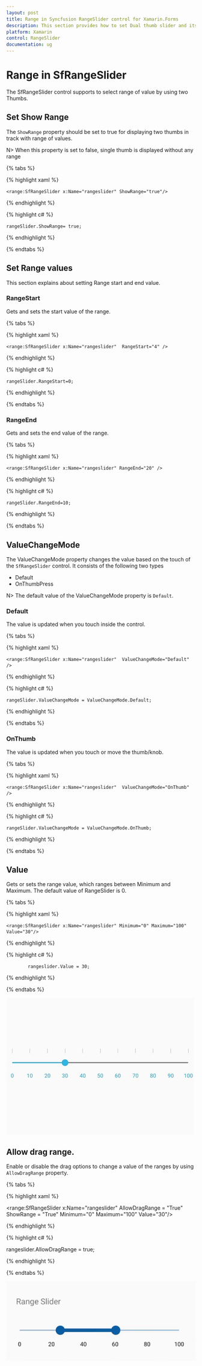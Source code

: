 ```yaml
---
layout: post
title: Range in Syncfusion RangeSlider control for Xamarin.Forms
description: This section provides how to set Dual thumb slider and its ranges in Xamarin Forms RangeSlider control.
platform: Xamarin
control: RangeSlider
documentation: ug
---
```


# Range in SfRangeSlider

The SfRangeSlider control supports to select range of value by using two Thumbs.

## Set Show Range

The `ShowRange` property should be set to true for displaying two thumbs in track with range of values.

N> When this property is set to false, single thumb is displayed without any range 

{% tabs %}

{% highlight xaml %}

	<range:SfRangeSlider x:Name="rangeslider" ShowRange="true"/>
	
{% endhighlight %}

{% highlight c# %}

	rangeSlider.ShowRange= true;

{% endhighlight %}

{% endtabs %}


## Set Range values

This section explains about setting Range start and end value.

### RangeStart

Gets and sets the start value of the range.

{% tabs %}

{% highlight xaml %}

	<range:SfRangeSlider x:Name="rangeslider"  RangeStart="4" />
	
{% endhighlight %}

{% highlight c# %}

	rangeSlider.RangeStart=0;

{% endhighlight %}

{% endtabs %}

### RangeEnd

Gets and sets the end value of the range.

{% tabs %}

{% highlight xaml %}

	<range:SfRangeSlider x:Name="rangeslider" RangeEnd="20" />
	
{% endhighlight %}

{% highlight c# %}

	rangeSlider.RangeEnd=10;

{% endhighlight  %}

{% endtabs %}

## ValueChangeMode

The ValueChangeMode property changes the value based on the touch of the `SfRangeSlider` control. It consists of the following two types

* Default
* OnThumbPress

N> The default value of the ValueChangeMode property is `Default`.


### Default

The value is updated when you touch inside the control.

{% tabs %}

{% highlight xaml %}

	<range:SfRangeSlider x:Name="rangeslider"  ValueChangeMode="Default" />
	
{% endhighlight %}

{% highlight c# %}

	rangeSlider.ValueChangeMode = ValueChangeMode.Default;

{% endhighlight %}

{% endtabs %}

### OnThumb

The value is updated when you touch or move the thumb/knob.

{% tabs %}

{% highlight xaml %}

	<range:SfRangeSlider x:Name="rangeslider"  ValueChangeMode="OnThumb" />
	
{% endhighlight %}

{% highlight c# %}

	rangeSlider.ValueChangeMode = ValueChangeMode.OnThumb;

{% endhighlight %}

{% endtabs %}


## Value

Gets or sets the range value, which ranges between Minimum and Maximum. The default value of RangeSlider is 0.

{% tabs %}

{% highlight xaml %}

	<range:SfRangeSlider x:Name="rangeslider" Minimum="0" Maximum="100" Value="30"/>
	
{% endhighlight %}

{% highlight c# %}

            rangeslider.Value = 30;

{% endhighlight  %}

{% endtabs %}

![Range value in SfRangeSlider in Xamarin.Forms](images/Value.jpg)


## Allow drag range.

Enable or disable the drag options to change a value of the ranges by using `AllowDragRange` property.

{% tabs %}

{% highlight xaml %}

<range:SfRangeSlider x:Name="rangeslider" AllowDragRange = "True" ShowRange = "True"  Minimum="0" Maximum="100" Value="30"/>
	
{% endhighlight %}

{% highlight c# %}

rangeslider.AllowDragRange = true;

{% endhighlight  %}

{% endtabs %}

![Allow Drag Range in SfRangeSlider in Xamarin.Forms](images/AllowDragRangeImage.gif)
